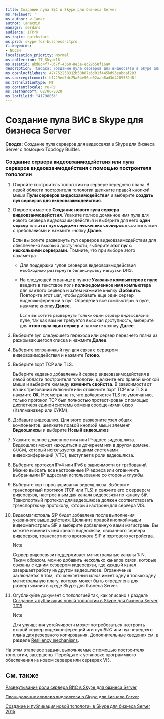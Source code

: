```yaml
---
title: Создание пула ВИС в Skype для бизнеса Server
ms.reviewer: ''
ms.author: v-lanac
author: lanachin
manager: serdars
audience: ITPro
ms.topic: quickstart
ms.prod: skype-for-business-itpro
f1.keywords:
- NOCSH
localization_priority: Normal
ms.collection: IT_Skype16
ms.assetid: abd8c4f7-057f-4360-8e3e-ec29b58f16a8
description: 'Сводка: создание пула серверов для видеосвязи в Skype для бизнеса Server с помощью Topology Builder.'
ms.openlocfilehash: 474752253312b58b87a3d01f445bd93eabdaf203
ms.sourcegitcommit: b1229ed5dc25a04e56aa02aab8ad3d4209559d8f
ms.translationtype: MT
ms.contentlocale: ru-RU
ms.lasthandoff: 02/06/2020
ms.locfileid: "41798056"
---
```

# <a name="create-a-vis-pool-in-skype-for-business-server"></a>Создание пула ВИС в Skype для бизнеса Server
 
**Сводка:** Создание пула серверов для видеосвязи в Skype для бизнеса Server с помощью Topology Builder.
  
### <a name="create-a-vis-or-vis-pool-using-topology-builder"></a>Создание сервера видеовзаимодействия или пула серверов видеовзаимодействия с помощью построителя топологии

1. Откройте построитель топологии на сервере переднего плана. В левой области построителя топологии щелкните правой кнопкой мыши **Пулы серверов видеовзаимодействия** и выберите **создать пул серверов для видеовзаимодействия**. 
    
2. Откроется мастер **Создание нового пула сервера видеовзаимодействия**. Укажите полное доменное имя пула для нового сервера видеовзаимодействия и выберите для него **один сервер** или **этот пул содержит несколько серверов** в соответствии с требованиями и нажмите кнопку **Далее**.
    
    Если вы хотите развернуть пул серверов видеовзаимодействия для обеспечения высокой доступности, выберите **этот пул с несколькими серверами**. Помните, что при выборе этого параметра: 
    
    - Для поддержки пулов серверов видеовзаимодействия необходимо развернуть балансировку нагрузки DNS. 
    
   - На следующей странице в пункте **Указание компьютеров в пуле** введите в текстовое поле **полное доменное имя компьютера** для каждого сервера и затем нажмите кнопку **Добавить**. Повторите этот шаг, чтобы добавить еще один сервер видеоконференций в пул. Определив все компьютеры в пуле, нажмите кнопку **Далее**.
    
     Если вы хотите развернуть только один сервер видеосвязи в пуле, так как вам не требуется высокая доступность, выберите для **этого пула один сервер** и нажмите кнопку **Далее**.
    
3. Выберите пул следующего перехода или сервер переднего плана из раскрывающегося списка и нажмите **Далее**.
    
4. Выберите пограничный пул для связи с сервером видеовзаимодействия и нажмите **Готово**.
    
5. Выберите порт TCP или TLS.
    
    Выберите недавно добавленный сервер видеовзаимодействия в левой области построителя топологии, щелкните его правой кнопкой мыши и выберите команду **изменить свойства**. В зависимости от ваших требований включите или отключите порт TCP или TLS и нажмите **OK**. Несмотря на то, что добавляется TLS по умолчанию, только протокол TCP был полностью протестирован с помощью диспетчера единой системы обмена сообщениями Cisco (Каллманажер или КУКМ).
    
6. Добавьте видеошлюз. Для этого разверните узел общих компонентов, щелкните правой кнопкой мыши элемент **Видеошлюзы** и выберите **Новый видеошлюз**.
    
7. Укажите полное доменное имя или IP-адрес видеошлюза. Видеошлюз может находиться в дочернем или в другом домене. CUCM, который используется вашими системами видеоконференций (VTC), выступает в роли видеошлюза.
    
8. Выберите протокол IPv4 или IPv6 в зависимости от требований. Можно выбрать все настроенные IP-адреса или ограничить выбранными IP-адресами использование со стороны службы.
    
9. Выберите порт прослушивания видеошлюза. Выберите транспортный протокол (TCP или TLS) и свяжите его с сервером видеосвязи, настроенным для канала видеосвязи по каналу SIP. Транспортный протокол для видеошлюза должен соответствовать транспортному протоколу, который настроен для сервера VIS.
    
10. Видеомагистраль SIP будет добавлена после выполнения указанного выше действия. Щелкните правой кнопкой мыши видеомагистраль SIP и выберите добавленную вами магистраль. Вы можете изменить имя канала видеосвязи, связанного сервера видеосвязи, транспортного протокола SIP и портового устройства. 
    
    > [!NOTE]
    >  Сервер видеосвязи поддерживает магистральные каналы 1: N. Таким образом, можно добавить несколько каналов связи, которые связаны с одним сервером видеосвязи, где каждый канал завершает работу на другом видеошлюзе. Ограничение заключается в том, что конкретный шлюз имеет одну и только одну магистральную плату, которая может быть определена для развертывания в среде Skype для бизнеса Server.
  
11. Опубликуйте документ с топологией так, как описано в разделе [Создание и публикация новой топологии в Skype для бизнеса Server 2015](../../deploy/install/create-and-publish-new-topology.md).
    
    > [!NOTE]
    > Для улучшения устойчивости может потребоваться настроить второй сервер видеоконференций или пул ВИС или пул переднего плана для резервного копирования. Дополнительные сведения см. в разделе [Resiliency mechanisms](../../plan-your-deployment/video-interop-server.md#resiliency).
  
На этом этапе все задачи, выполняемые с помощью построителя топологии, завершены. Перейдите к установке программного обеспечения на новом сервере или серверах VIS.
## <a name="see-also"></a>См. также

[Развертывание роли сервера ВИС в Skype для бизнеса Server](deploy-the-vis-server-role.md)

[Планирование сервера видеосвязи в Skype для бизнеса Server](../../plan-your-deployment/video-interop-server.md)
  
[Создание и публикация новой топологии в Skype для бизнеса Server 2015](../../deploy/install/create-and-publish-new-topology.md)
